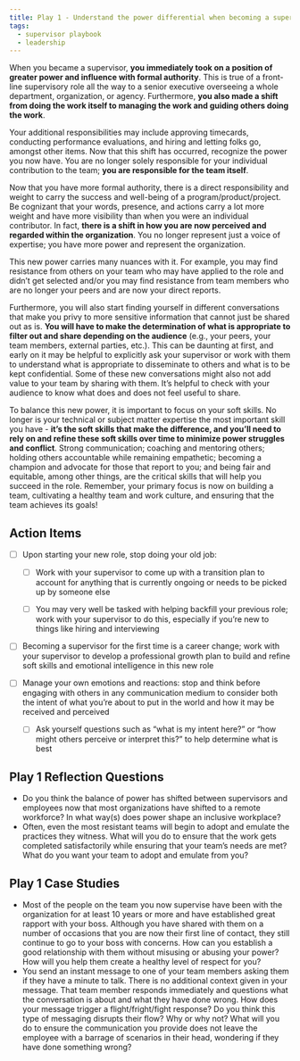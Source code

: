 ```yaml
---
title: Play 1 - Understand the power differential when becoming a supervisor
tags:
  - supervisor playbook
  - leadership
---
```


When you became a supervisor, **you immediately took on a position of greater
power and influence with formal authority**. This is true of a front-line
supervisory role all the way to a senior executive overseeing a whole
department, organization, or agency. Furthermore, **you also made a shift from
doing the work itself to managing the work and guiding others doing the work**.

Your additional responsibilities may include approving timecards, conducting
performance evaluations, and hiring and letting folks go, amongst other items.
Now that this shift has occurred, recognize the power you now have. You are no
longer solely responsible for your individual contribution to the team; **you
are responsible for the team itself**.

Now that you have more formal authority, there is a direct responsibility and
weight to carry the success and well-being of a program/product/project. Be
cognizant that your words, presence, and actions carry a lot more weight and
have more visibility than when you were an individual contributor. In fact,
**there is a shift in how you are now perceived and regarded within the
organization**. You no longer represent just a voice of expertise; you have more
power and represent the organization.

This new power carries many nuances with it. For example, you may find
resistance from others on your team who may have applied to the role and didn’t
get selected and/or you may find resistance from team members who are no longer
your peers and are now your direct reports.

Furthermore, you will also start finding yourself in different conversations
that make you privy to more sensitive information that cannot just be shared out
as is. **You will have to make the determination of what is appropriate to
filter out and share depending on the audience** (e.g., your peers, your team
members, external parties, etc.). This can be daunting at first, and early on it
may be helpful to explicitly ask your supervisor or work with them to understand
what is appropriate to disseminate to others and what is to be kept
confidential. Some of these new conversations might also not add value to your
team by sharing with them. It’s helpful to check with your audience to know what
does and does not feel useful to share.

To balance this new power, it is important to focus on your soft skills. No
longer is your technical or subject matter expertise the most important skill
you have - **it’s the soft skills that make the difference, and you’ll need to
rely on and refine these soft skills over time to minimize power struggles and
conflict**. Strong communication; coaching and mentoring others; holding others
accountable while remaining empathetic; becoming a champion and advocate for
those that report to you; and being fair and equitable, among other things, are
the critical skills that will help you succeed in the role. Remember, your
primary focus is now on building a team, cultivating a healthy team and work
culture, and ensuring that the team achieves its goals!

## Action Items

- [ ] Upon starting your new role, stop doing your old job:

  - [ ] Work with your supervisor to come up with a transition plan to account
        for anything that is currently ongoing or needs to be picked up by
        someone else
        
  - [ ] You may very well be tasked with helping backfill your previous role;
        work with your supervisor to do this, especially if you’re new to things
        like hiring and interviewing
        
- [ ] Becoming a supervisor for the first time is a career change; work with
      your supervisor to develop a professional growth plan to build and refine
      soft skills and emotional intelligence in this new role
      
- [ ] Manage your own emotions and reactions: stop and think before engaging
      with others in any communication medium to consider both the intent of
      what you’re about to put in the world and how it may be received and
      perceived
      
  - [ ] Ask yourself questions such as “what is my intent here?” or “how might
        others perceive or interpret this?” to help determine what is best

## Play 1 Reflection Questions

- Do you think the balance of power has shifted between supervisors and
  employees now that most organizations have shifted to a remote workforce? In
  what way(s) does power shape an inclusive workplace?
- Often, even the most resistant teams will begin to adopt and emulate the
  practices they witness. What will you do to ensure that the work gets
  completed satisfactorily while ensuring that your team’s needs are met? What
  do you want your team to adopt and emulate from you?

## Play 1 Case Studies

- Most of the people on the team you now supervise have been with the
  organization for at least 10 years or more and have established great rapport
  with your boss. Although you have shared with them on a number of occasions
  that you are now their first line of contact, they still continue to go to
  your boss with concerns. How can you establish a good relationship with them
  without misusing or abusing your power? How will you help them create a
  healthy level of respect for you?
- You send an instant message to one of your team members asking them if they
  have a minute to talk. There is no additional context given in your message.
  That team member responds immediately and questions what the conversation is
  about and what they have done wrong. How does your message trigger a
  flight/fright/fight response? Do you think this type of messaging disrupts
  their flow? Why or why not? What will you do to ensure the communication you
  provide does not leave the employee with a barrage of scenarios in their head,
  wondering if they have done something wrong?
